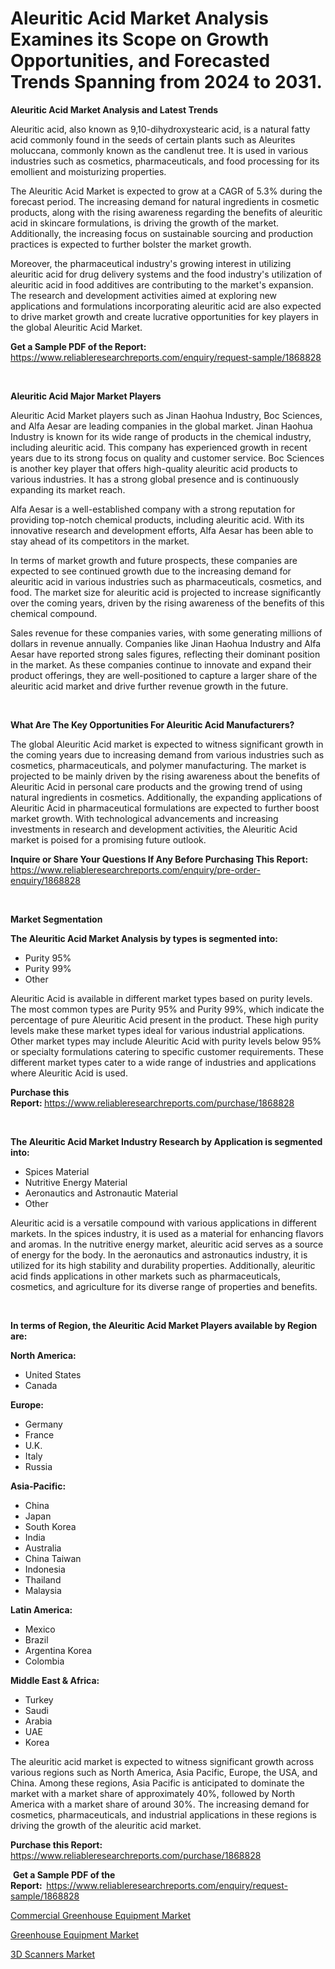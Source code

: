 <p><h1>Aleuritic Acid Market Analysis Examines its Scope on Growth Opportunities, and Forecasted Trends Spanning from 2024 to 2031.</h1></p><p><strong>Aleuritic Acid Market Analysis and Latest Trends</strong></p>
<p><p>Aleuritic acid, also known as 9,10-dihydroxystearic acid, is a natural fatty acid commonly found in the seeds of certain plants such as Aleurites moluccana, commonly known as the candlenut tree. It is used in various industries such as cosmetics, pharmaceuticals, and food processing for its emollient and moisturizing properties.</p><p>The Aleuritic Acid Market is expected to grow at a CAGR of 5.3% during the forecast period. The increasing demand for natural ingredients in cosmetic products, along with the rising awareness regarding the benefits of aleuritic acid in skincare formulations, is driving the growth of the market. Additionally, the increasing focus on sustainable sourcing and production practices is expected to further bolster the market growth.</p><p>Moreover, the pharmaceutical industry's growing interest in utilizing aleuritic acid for drug delivery systems and the food industry's utilization of aleuritic acid in food additives are contributing to the market's expansion. The research and development activities aimed at exploring new applications and formulations incorporating aleuritic acid are also expected to drive market growth and create lucrative opportunities for key players in the global Aleuritic Acid Market.</p></p>
<p><strong>Get a Sample PDF of the Report:&nbsp;</strong> <a href="https://www.reliableresearchreports.com/enquiry/request-sample/1868828">https://www.reliableresearchreports.com/enquiry/request-sample/1868828</a></p>
<p>&nbsp;</p>
<p><strong>Aleuritic Acid Major Market Players</strong></p>
<p><p>Aleuritic Acid Market players such as Jinan Haohua Industry, Boc Sciences, and Alfa Aesar are leading companies in the global market. Jinan Haohua Industry is known for its wide range of products in the chemical industry, including aleuritic acid. This company has experienced growth in recent years due to its strong focus on quality and customer service. Boc Sciences is another key player that offers high-quality aleuritic acid products to various industries. It has a strong global presence and is continuously expanding its market reach. </p><p>Alfa Aesar is a well-established company with a strong reputation for providing top-notch chemical products, including aleuritic acid. With its innovative research and development efforts, Alfa Aesar has been able to stay ahead of its competitors in the market. </p><p>In terms of market growth and future prospects, these companies are expected to see continued growth due to the increasing demand for aleuritic acid in various industries such as pharmaceuticals, cosmetics, and food. The market size for aleuritic acid is projected to increase significantly over the coming years, driven by the rising awareness of the benefits of this chemical compound.</p><p>Sales revenue for these companies varies, with some generating millions of dollars in revenue annually. Companies like Jinan Haohua Industry and Alfa Aesar have reported strong sales figures, reflecting their dominant position in the market. As these companies continue to innovate and expand their product offerings, they are well-positioned to capture a larger share of the aleuritic acid market and drive further revenue growth in the future.</p></p>
<p>&nbsp;</p>
<p><strong>What Are The Key Opportunities For Aleuritic Acid Manufacturers?</strong></p>
<p><p>The global Aleuritic Acid market is expected to witness significant growth in the coming years due to increasing demand from various industries such as cosmetics, pharmaceuticals, and polymer manufacturing. The market is projected to be mainly driven by the rising awareness about the benefits of Aleuritic Acid in personal care products and the growing trend of using natural ingredients in cosmetics. Additionally, the expanding applications of Aleuritic Acid in pharmaceutical formulations are expected to further boost market growth. With technological advancements and increasing investments in research and development activities, the Aleuritic Acid market is poised for a promising future outlook.</p></p>
<p><strong>Inquire or Share Your Questions If Any Before Purchasing This Report:</strong> <a href="https://www.reliableresearchreports.com/enquiry/pre-order-enquiry/1868828">https://www.reliableresearchreports.com/enquiry/pre-order-enquiry/1868828</a></p>
<p>&nbsp;</p>
<p><strong>Market Segmentation</strong></p>
<p><strong>The Aleuritic Acid Market Analysis by types is segmented into:</strong></p>
<p><ul><li>Purity 95%</li><li>Purity 99%</li><li>Other</li></ul></p>
<p><p>Aleuritic Acid is available in different market types based on purity levels. The most common types are Purity 95% and Purity 99%, which indicate the percentage of pure Aleuritic Acid present in the product. These high purity levels make these market types ideal for various industrial applications. Other market types may include Aleuritic Acid with purity levels below 95% or specialty formulations catering to specific customer requirements. These different market types cater to a wide range of industries and applications where Aleuritic Acid is used.</p></p>
<p><strong>Purchase this Report:&nbsp;</strong><a href="https://www.reliableresearchreports.com/purchase/1868828">https://www.reliableresearchreports.com/purchase/1868828</a></p>
<p>&nbsp;</p>
<p><strong>The Aleuritic Acid Market Industry Research by Application is segmented into:</strong></p>
<p><ul><li>Spices Material</li><li>Nutritive Energy Material</li><li>Aeronautics and Astronautic Material</li><li>Other</li></ul></p>
<p><p>Aleuritic acid is a versatile compound with various applications in different markets. In the spices industry, it is used as a material for enhancing flavors and aromas. In the nutritive energy market, aleuritic acid serves as a source of energy for the body. In the aeronautics and astronautics industry, it is utilized for its high stability and durability properties. Additionally, aleuritic acid finds applications in other markets such as pharmaceuticals, cosmetics, and agriculture for its diverse range of properties and benefits.</p></p>
<p>&nbsp;</p>
<p><strong>In terms of Region, the Aleuritic Acid Market Players available by Region are:</strong></p>
<p>
    <p> <strong> North America: </strong>
        <ul>
            <li>United States</li>
            <li>Canada</li>
        </ul>
        </p> 
    <p> <strong> Europe: </strong>
        <ul>
            <li>Germany</li>
            <li>France</li>
            <li>U.K.</li>
            <li>Italy</li>
            <li>Russia</li>
        </ul>
        </p> 
    <p> <strong> Asia-Pacific: </strong>
        <ul>
            <li>China</li>
            <li>Japan</li>
            <li>South Korea</li>
            <li>India</li>
            <li>Australia</li>
            <li>China Taiwan</li>
            <li>Indonesia</li>
            <li>Thailand</li>
            <li>Malaysia</li>
        </ul>
        </p> 
    <p> <strong> Latin America: </strong>
        <ul>
            <li>Mexico</li>
            <li>Brazil</li>
            <li>Argentina Korea</li>
            <li>Colombia</li>
        </ul>
        </p> 
    <p> <strong> Middle East & Africa: </strong>
        <ul>
            <li>Turkey</li>
            <li>Saudi</li>
            <li>Arabia</li>
            <li>UAE</li>
            <li>Korea</li>
        </ul>
    </p>
    </p>
<p><p>The aleuritic acid market is expected to witness significant growth across various regions such as North America, Asia Pacific, Europe, the USA, and China. Among these regions, Asia Pacific is anticipated to dominate the market with a market share of approximately 40%, followed by North America with a market share of around 30%. The increasing demand for cosmetics, pharmaceuticals, and industrial applications in these regions is driving the growth of the aleuritic acid market.</p></p>
<p><strong>Purchase this Report: </strong><a href="https://www.reliableresearchreports.com/purchase/1868828">https://www.reliableresearchreports.com/purchase/1868828</a></p>
<p>&nbsp;<strong>Get a Sample PDF of the Report:&nbsp;&nbsp;</strong><a href="https://www.reliableresearchreports.com/enquiry/request-sample/1868828">https://www.reliableresearchreports.com/enquiry/request-sample/1868828</a></p>
<p><strong></strong></p>
<p><p><a href="https://view.publitas.com/reportprime-1/commercial-greenhouse-equipment-market-research-report-provides-thorough-industry-overview-which-offers-an-in-depth-analysis-of-product-trends-and-new-market-divisions/">Commercial Greenhouse Equipment Market</a></p><p><a href="https://view.publitas.com/reportprime-1/greenhouse-equipment-market-offer-valuable-insights-into-market-size-market-share-market-trends-and-projections-spanning-from-2023-to-2030/">Greenhouse Equipment Market</a></p><p><a href="https://view.publitas.com/reportprime-1/3d-scanners-market-size-growth-and-forecast-from-2023-2030/">3D Scanners Market</a></p></p>